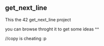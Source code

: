## get_next_line

This the 42 get_next_line project

you can browse throght it to get some ideas ^^

//copy is cheating :p

